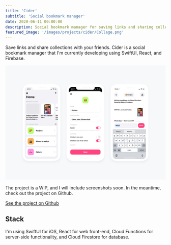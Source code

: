 ```yaml
---
title: 'Cider'
subtitle: 'Social bookmark manager'
date: 2020-06-11 00:00:00
description: Social bookmark manager for saving links and sharing collections easily with people with or without accounts. Made with Swift, React, Node.js, and Firebase.
featured_image: '/images/projects/cider/Collage.png'
---
```


Save links and share collections with your friends. Cider is a social bookmark manager that I'm currently developing using SwiftUI, React, and Firebase. 

![](/images/projects/cider/collage-2@4x.png)

The project is a WIP, and I will include screenshots soon. In the meantime, check out the project on Github. 

<a href="https://github.com/cider-app" class="button button--large">See the project on Github</a>

## Stack 

I'm using SwiftUI for iOS, React for web front-end, Cloud Functions for server-side functionality, and Cloud Firestore for database.
